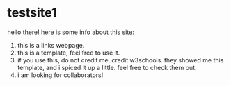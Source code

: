 # testsite1
hello there! here is some info about this site:
1. this is a links webpage.
2. this is a template, feel free to use it.
3. if you use this, do not credit me, credit w3schools. they showed me this template, and i spiced it up a little. feel free to check them out.
4. i am looking for collaborators!

